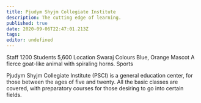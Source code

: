 ```yaml
---
title: Pjudym Shyjm Collegiate Institute
description: The cutting edge of learning.
published: true
date: 2020-09-06T22:47:01.213Z
tags: 
editor: undefined
---
```


Staff 	1200
Students 	5,600
Location 	Swaraj
Colours 	Blue, Orange
Mascot 	A fierce goat-like animal with spiraling horns.
Sports 	

Pjudym Shyjm Collegiate Institute (PSCI) is a general education center, for those between the ages of five and twenty. All the basic classes are covered, with preparatory courses for those desiring to go into certain fields. 

